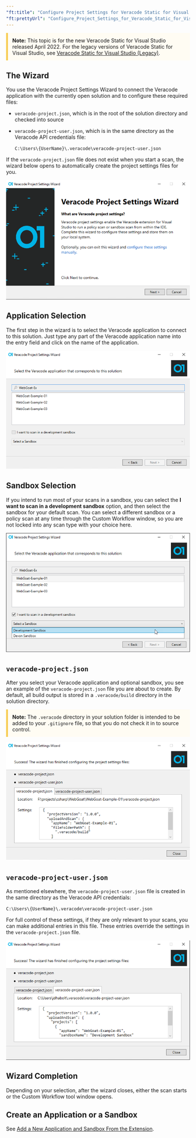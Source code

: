 ```yaml
---
"ft:title": "Configure Project Settings for Veracode Static for Visual Studio"
"ft:prettyUrl": "Configure_Project_Settings_for_Veracode_Static_for_Visual_Studio"
---
```


 <p style="background-color:#FFFCF3; padding: 12px; border-left: 5px solid #F7CD55;"><b>Note:</b> This topic is for the new Veracode Static for Visual Studio released April 2022. For the legacy versions of Veracode Static for Visual Studio, see <a href="https://docs.veracode.com/r/c_title_VS">Veracode Static for Visual Studio (Legacy)</a>.</p>

## The Wizard

You use the Veracode Project Settings Wizard to connect the Veracode application with the currently open solution and to configure these required files:

- `veracode-project.json`, which is in the root of the solution directory and checked into source
- `veracode-project-user.json`, which is in the same directory as the Veracode API credentials file:

   ```
   C:\Users\{UserName}\.veracode\veracode-project-user.json
   ```

If the `veracode-project.json` file does not exist when you start a scan, the wizard below opens to automatically create the project settings files for you.

![](../images/wizard-landing-screen.png)

## Application Selection

The first step in the wizard is to select the Veracode application to connect to this solution. Just type any part of the Veracode application name into the entry field and click on the name of the application.

![](../images/wizard-application-selection.png)

## Sandbox Selection

If you intend to run most of your scans in a sandbox, you can select the **I want to scan in a development sandbox** option, and then select the sandbox for your default scan. You can select a different sandbox or a policy scan at any time through the Custom Workflow window, so you are not locked into any scan type with your choice here.

![](../images/wizard-sandbox-selection.png)

## `veracode-project.json`

After you select your Veracode application and optional sandbox, you see an example of the `veracode-project.json` file you are about to create. By default, all build output is stored in a `.veracode/build` directory in the solution directory.

 <p style="background-color:#FFFCF3; padding: 12px; border-left: 5px solid #F7CD55;"><b>Note:</b> The <code>.veracode</code> directory in your solution folder is intended to be added to your <code>.gitignore</code> file, so that you do not check it in to source control.</p>

![](../images/wizard-veracode-project-json.png)

## `veracode-project-user.json`

As mentioned elsewhere, the `veracode-project-user.json` file is created in the same directory as the Veracode API credentials:

```
C:\Users\{UserName}\.veracode\veracode-project-user.json
```

For full control of these settings, if they are only relevant to your scans, you can make additional entries in this file. These entries override the settings in the `veracode-project.json` file.

![](../images/wizard-veracode-project-user-json.png)

## Wizard Completion

Depending on your selection, after the wizard closes, either the scan starts or the Custom Workflow tool window opens.

## Create an Application or a Sandbox
See [Add a New Application and Sandbox From the Extension](https://github.com/veracode/static-for-vs-build-scripts/tree/dhabolt/add-veracode-app-sandbox).